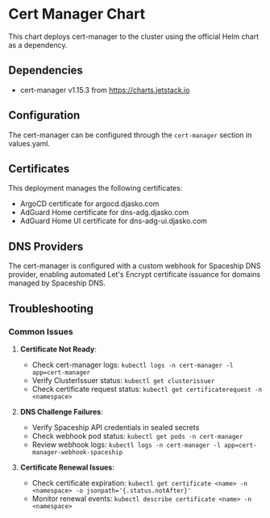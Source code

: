 # Cert Manager Chart

This chart deploys cert-manager to the cluster using the official Helm chart as a dependency.

## Dependencies

- cert-manager v1.15.3 from https://charts.jetstack.io

## Configuration

The cert-manager can be configured through the `cert-manager` section in values.yaml.

## Certificates

This deployment manages the following certificates:
- ArgoCD certificate for argocd.djasko.com
- AdGuard Home certificate for dns-adg.djasko.com
- AdGuard Home UI certificate for dns-adg-ui.djasko.com

## DNS Providers

The cert-manager is configured with a custom webhook for Spaceship DNS provider, enabling automated Let's Encrypt certificate issuance for domains managed by Spaceship DNS.

## Troubleshooting

### Common Issues

1. **Certificate Not Ready**:
   - Check cert-manager logs: `kubectl logs -n cert-manager -l app=cert-manager`
   - Verify ClusterIssuer status: `kubectl get clusterissuer`
   - Check certificate request status: `kubectl get certificaterequest -n <namespace>`

2. **DNS Challenge Failures**:
   - Verify Spaceship API credentials in sealed secrets
   - Check webhook pod status: `kubectl get pods -n cert-manager`
   - Review webhook logs: `kubectl logs -n cert-manager -l app=cert-manager-webhook-spaceship`

3. **Certificate Renewal Issues**:
   - Check certificate expiration: `kubectl get certificate <name> -n <namespace> -o jsonpath='{.status.notAfter}'`
   - Monitor renewal events: `kubectl describe certificate <name> -n <namespace>`